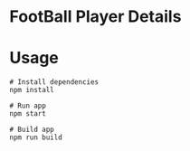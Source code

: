 # FootBall Player Details

# Usage

```
# Install dependencies
npm install
```

```
# Run app
npm start
```

```
# Build app
npm run build
```
